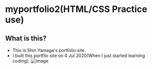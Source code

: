 # myportfolio2(HTML/CSS Practice use)
## What is this?
- This is Shin Yamaga's portfolio site.
- I built this portfilo site on 4 Jul 2020(When I just started learning coding).
![image](https://user-images.githubusercontent.com/62780815/182004403-f47f3676-98c3-4698-b612-1340d2a195e1.png)
